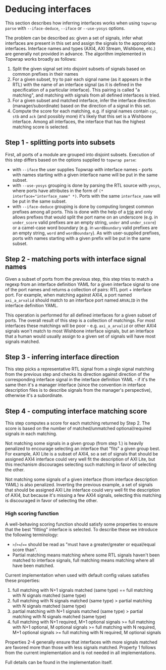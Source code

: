 # Deducing interfaces

This section describes how inferring interfaces works when using `topwrap parse` with `--iface-deduce`, `--iface` or `--use-yosys` options.

The problem can be described as: given a set of signals, infer what interfaces are present in this set and assign the signals to the appropriate interfaces.
Interface names and types (AXI4, AXI Stream, Wishbone, etc.) are generally not provided in advance.
The algorithm implemented in Topwrap works broadly as follows:

<!--comment: verify these-->
1. Split the given signal set into disjoint subsets of signals based on common prefixes in their names
2. For a given subset, try to pair each signal name (as it appears in the RTL) with the name of an interface signal (as it is defined in the specification of a particular interface). This pairing is called "a matching", and matching with signals from all defined interfaces is tried.
3. For a given subset and matched interface, infer the interface direction (manager/subordinate) based on the direction of a signal in this set.
4. Compute the score for each matching, e.g. if signal names contain `cyc`, `stb` and `ack` (and possibly more) it's likely that this set is a Wishbone interface. Among all interfaces, the interface that has the highest matching score is selected.

## Step 1 - splitting ports into subsets

First, all ports of a module are grouped into disjoint subsets. Execution of this step differs based on the options supplied to `topwrap parse`:
- with `--iface` the user supplies Topwrap with interface names - ports with names starting with a given interface name will be put in the same subset.
- with `--use-yosys` grouping is done by parsing the RTL source with `yosys`, where ports have attributes in the form of `(* interface="interface_name" *)`.
Ports with the same `interface_name` will be put in the same subset.
- with `--iface-deduce` grouping is done by computing longest common prefixes among all ports.
This is done with the help of a [trie](https://en.wikipedia.org/wiki/Trie) and only allows prefixes that would split the port name on an underscore (e.g. in `under_score` valid prefixes are an empty string, `under` and `under_score`) or a camel-case word boundary (e.g. in `wordBoundary` valid prefixes are an empty string, `word` and `wordBoundary`).
As with user-supplied prefixes, ports with names starting with a given prefix will be put in the same subset.

## Step 2 - matching ports with interface signal names

Given a subset of ports from the previous step, this step tries to match a regexp from an interface definition YAML for a given interface signal to one of the port names and returns a collection of pairs: RTL port + interface port.
For example, when matching against AXI4, a port named `axi_a_arvalid` should match to an interface port named `ARVALID` in the interface definition YAML.

This operation is performed for all defined interfaces for a given subset of ports. The overall result of this step is a collection of matchings.
For most interfaces these matchings will be poor - e.g. `axi_a_arvalid` or other AXI4 signals won't match to most Wishbone interface signals, but an interface that a human would usually assign to a given set of signals will have most signals matched.

## Step 3 - inferring interface direction

This step picks a representative RTL signal from a single signal matching from the previous step and checks its direction against direction of the corresponding interface signal in the interface definition YAML - if it's the same then it's a manager interface (since the convention in interface description files is to describe signals from the manager's perspective), otherwise it's a subordinate.

## Step 4 - computing interface matching score

This step computes a score for each matching returned by Step 2. The score is based on the number of matched/unmatched optional/required signals in each matching.

Not matching some signals in a given group (from step 1.) is heavily penalized to encourage selecting an interface that "fits" a given group best.
For example, AXI Lite is a subset of AXI4, so a set of signals that should be assigned AXI4 interface could very well fit the description of AXI Lite, but this mechanism discourages selecting such matching in favor of selecting the other.

Not matching some signals of a given interface (from interface description YAML) is also penalized.
Inverting the previous example, a set of signals that should be assigned AXI Lite interface could very well fit the description of AXI4, but because it's missing a few AXI4 signals, selecting this matching is discouraged in favor of selecting the other.

### High scoring function

A well-behaving scoring function should satisfy some properties to ensure that the best "fitting" interface is selected.
To describe these we introduce the following terminology:
* `>`/`>=`/`==` should be read as "must have a greater/greater or equal/equal score than".
* Partial matching means matching where some RTL signals haven't been matched to interface signals, full matching means matching where all have been matched.

Current implementation when used with default config values satisfies these properties:

1. full matching with N+1 signals matched (same type) == full matching with N signals matched (same type)
2. full matching with N signals matched (same type) > partial matching with N signals matched (same type)
3. partial matching with N+1 signals matched (same type) > partial matching with N signals matched (same type)
4. full matching with N+1 required, M+1 optional signals >= full matching with N+1 optional, M optional signals >= full matching with N required, M+1 optional signals >= full matching with N required, M optional signals

Properties 2-4 generally ensure that interfaces with more signals matched are favored more than those with less signals matched.
Property 1 follows from the current implementation and is not needed in all implementations.

Full details can be found in the implementation itself.
